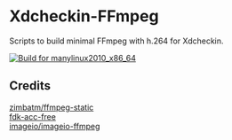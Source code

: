 # Xdcheckin-FFmpeg
Scripts to build minimal FFmpeg with h.264 for Xdcheckin.

[![Build for manylinux2010_x86_64](https://github.com/Pairman/Xdcheckin-FFmpeg/actions/workflows/build-manylinux2010_x86_64.yml/badge.svg)](https://github.com/Pairman/Xdcheckin-FFmpeg/actions/workflows/build-manylinux2010_x86_64.yml)

## Credits
[zimbatm/ffmpeg-static](https://github.com/zimbatm/ffmpeg-static) <br>
[fdk-acc-free](https://cgit.freedesktop.org/~wtay/fdk-aac/log/?h=fedora) <br>
[imageio/imageio-ffmpeg](https://github.com/imageio/imageio-ffmpeg)
